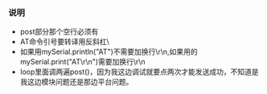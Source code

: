 ### 说明
- post部分那个空行必须有
- AT命令引号要转译用反斜杠\\
- 如果用mySerial.println("AT")不需要加换行\r\n,如果用的mySerial.print("AT\r\n")需要加换行\r\n
- loop里面调两遍post()，因为我这边调试就要点两次才能发送成功，不知道是我这边模块问题还是那边平台问题。
